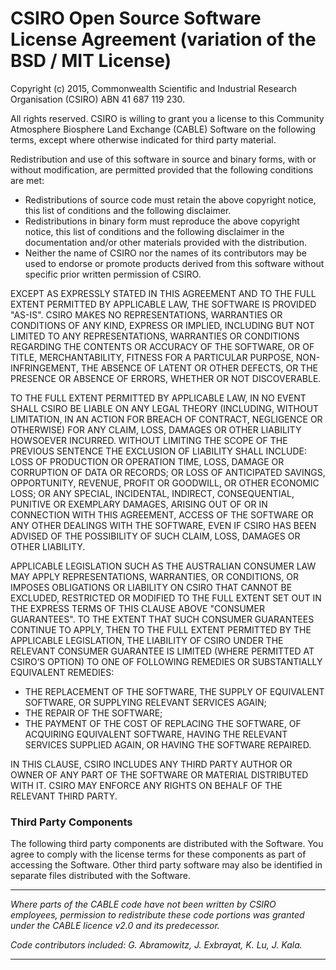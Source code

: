 # CSIRO Open Source Software License Agreement (variation of the BSD / MIT License)

Copyright (c) 2015, Commonwealth Scientific and Industrial Research Organisation (CSIRO) ABN 41 687 119 230.

All rights reserved. CSIRO is willing to grant you a license to this Community Atmosphere Biosphere Land Exchange (CABLE) Software on the following terms, except where otherwise indicated for third party material.

Redistribution and use of this software in source and binary forms, with or without modification, are permitted provided that the following conditions are met:

- Redistributions of source code must retain the above copyright notice, this list of conditions and the following disclaimer.
- Redistributions in binary form must reproduce the above copyright notice, this list of conditions and the following disclaimer in the documentation and/or other materials provided with the distribution.
- Neither the name of CSIRO nor the names of its contributors may be used to endorse or promote products derived from this software without specific prior written permission of CSIRO.

EXCEPT AS EXPRESSLY STATED IN THIS AGREEMENT AND TO THE FULL EXTENT PERMITTED BY APPLICABLE LAW, THE SOFTWARE IS PROVIDED "AS-IS". CSIRO MAKES NO REPRESENTATIONS, WARRANTIES OR CONDITIONS OF ANY KIND, EXPRESS OR IMPLIED, INCLUDING BUT NOT LIMITED TO ANY REPRESENTATIONS, WARRANTIES OR CONDITIONS REGARDING THE CONTENTS OR ACCURACY OF THE SOFTWARE, OR OF TITLE, MERCHANTABILITY, FITNESS FOR A PARTICULAR PURPOSE, NON-INFRINGEMENT, THE ABSENCE OF LATENT OR OTHER DEFECTS, OR THE PRESENCE OR ABSENCE OF ERRORS, WHETHER OR NOT DISCOVERABLE.

TO THE FULL EXTENT PERMITTED BY APPLICABLE LAW, IN NO EVENT SHALL CSIRO BE LIABLE ON ANY LEGAL THEORY (INCLUDING, WITHOUT LIMITATION, IN AN ACTION FOR BREACH OF CONTRACT, NEGLIGENCE OR OTHERWISE) FOR ANY CLAIM, LOSS, DAMAGES OR OTHER LIABILITY HOWSOEVER INCURRED. WITHOUT LIMITING THE SCOPE OF THE PREVIOUS SENTENCE THE EXCLUSION OF LIABILITY SHALL INCLUDE: LOSS OF PRODUCTION OR OPERATION TIME, LOSS, DAMAGE OR CORRUPTION OF DATA OR RECORDS; OR LOSS OF ANTICIPATED SAVINGS, OPPORTUNITY, REVENUE, PROFIT OR GOODWILL, OR OTHER ECONOMIC LOSS; OR ANY SPECIAL, INCIDENTAL, INDIRECT, CONSEQUENTIAL, PUNITIVE OR EXEMPLARY DAMAGES, ARISING OUT OF OR IN CONNECTION WITH THIS AGREEMENT, ACCESS OF THE SOFTWARE OR ANY OTHER DEALINGS WITH THE SOFTWARE, EVEN IF CSIRO HAS BEEN ADVISED OF THE POSSIBILITY OF SUCH CLAIM, LOSS, DAMAGES OR OTHER LIABILITY.

APPLICABLE LEGISLATION SUCH AS THE AUSTRALIAN CONSUMER LAW MAY APPLY REPRESENTATIONS, WARRANTIES, OR CONDITIONS, OR IMPOSES OBLIGATIONS OR LIABILITY ON CSIRO THAT CANNOT BE EXCLUDED, RESTRICTED OR MODIFIED TO THE FULL EXTENT SET OUT IN THE EXPRESS TERMS OF THIS CLAUSE ABOVE "CONSUMER GUARANTEES". TO THE EXTENT THAT SUCH CONSUMER GUARANTEES CONTINUE TO APPLY, THEN TO THE FULL EXTENT PERMITTED BY THE APPLICABLE LEGISLATION, THE LIABILITY OF CSIRO UNDER THE RELEVANT CONSUMER GUARANTEE IS LIMITED (WHERE PERMITTED AT CSIRO’S OPTION) TO ONE OF FOLLOWING REMEDIES OR SUBSTANTIALLY EQUIVALENT REMEDIES:

- THE REPLACEMENT OF THE SOFTWARE, THE SUPPLY OF EQUIVALENT SOFTWARE, OR SUPPLYING RELEVANT SERVICES AGAIN;
- THE REPAIR OF THE SOFTWARE;
- THE PAYMENT OF THE COST OF REPLACING THE SOFTWARE, OF ACQUIRING EQUIVALENT SOFTWARE, HAVING THE RELEVANT
SERVICES SUPPLIED AGAIN, OR HAVING THE SOFTWARE REPAIRED.

IN THIS CLAUSE, CSIRO INCLUDES ANY THIRD PARTY AUTHOR OR OWNER OF ANY PART OF THE SOFTWARE OR MATERIAL DISTRIBUTED WITH IT. CSIRO MAY ENFORCE ANY RIGHTS ON BEHALF OF THE RELEVANT THIRD PARTY.

### Third Party Components

The following third party components are distributed with the Software. You agree to comply with the license terms for these components as part of accessing the Software. Other third party software may also be identified in separate files distributed with the Software.
___________________________________________________________________
*Where parts of the CABLE code have not been written by CSIRO employees, permission to redistribute these code portions was granted under the CABLE licence v2.0 and its predecessor.*

*Code contributors included:*
*G. Abramowitz, J. Exbrayat, K. Lu, J. Kala.*
___________________________________________________________________
